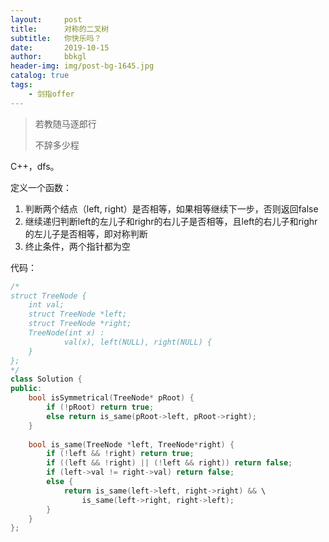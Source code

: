 ```yaml
---
layout:     post
title:      对称的二叉树
subtitle:   你快乐吗？
date:       2019-10-15
author:     bbkgl
header-img: img/post-bg-1645.jpg
catalog: true
tags:
    - 剑指offer
---
```


> 若教随马逐郎行
>
> 不辞多少程

C++，dfs。

定义一个函数：

1. 判断两个结点（left, right）是否相等，如果相等继续下一步，否则返回false
2. 继续递归判断left的左儿子和righr的右儿子是否相等，且left的右儿子和righr的左儿子是否相等，即对称判断
3. 终止条件，两个指针都为空

代码：

```cpp
/*
struct TreeNode {
    int val;
    struct TreeNode *left;
    struct TreeNode *right;
    TreeNode(int x) :
            val(x), left(NULL), right(NULL) {
    }
};
*/
class Solution {
public:
    bool isSymmetrical(TreeNode* pRoot) {
        if (!pRoot) return true;
        else return is_same(pRoot->left, pRoot->right);
    }
    
    bool is_same(TreeNode *left, TreeNode*right) {
        if (!left && !right) return true;
        if ((left && !right) || (!left && right)) return false;
        if (left->val != right->val) return false;
        else {
            return is_same(left->left, right->right) && \
                is_same(left->right, right->left);
        }
    }
};
```

